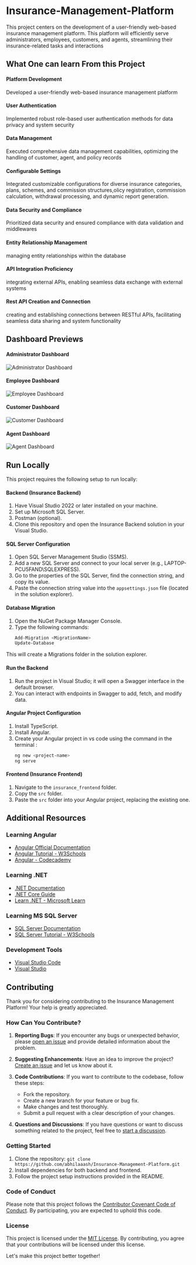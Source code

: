 # Insurance-Management-Platform
This  project centers on the development of a user-friendly web-based insurance management platform. This platform will efficiently serve administrators, employees, customers, and agents, streamlining their insurance-related tasks and interactions


## What One can learn From this Project

#### Platform Development



Developed a user-friendly web-based insurance management platform 

#### User Authentication



Implemented robust role-based user authentication methods for data privacy and system security 

#### Data Management



Executed comprehensive data management capabilities, optimizing the handling of customer, agent, and policy records 

#### Configurable Settings



Integrated customizable configurations for diverse insurance categories, plans, schemes, and commission structures,olicy registration, commission calculation, withdrawal processing, and dynamic report generation. 

#### Data Security and Compliance



Prioritized data security and ensured compliance with data validation and middlewares

#### Entity Relationship Management



 managing entity relationships within the database

#### API Integration Proficiency



integrating external APIs, enabling seamless data exchange with external systems



#### Rest API Creation and Connection



creating and establishing connections between RESTful APIs, facilitating seamless data sharing and system functionality 

## Dashboard Previews

#### Administrator Dashboard

![Administrator Dashboard](Gifs/Admin-ezgif.com-video-to-gif-converter.gif)

#### Employee Dashboard

![Employee Dashboard](Gifs/Employee-ezgif.com-video-to-gif-converter.gif)

#### Customer Dashboard

![Customer Dashboard](Gifs/Customer-ezgif.com-video-to-gif-converter.gif)

#### Agent Dashboard

![Agent Dashboard](Gifs/Agent-ezgif.com-video-to-gif-converter.gif)

## Run Locally

This project requires the following setup to run locally:

#### Backend (Insurance Backend)

1. Have Visual Studio 2022 or later installed on your machine.
2. Set up Microsoft SQL Server.
3. Postman (optional).
4. Clone this repository and open the Insurance Backend solution in your Visual Studio.

#### SQL Server Configuration

1. Open SQL Server Management Studio (SSMS).
2. Add a new SQL Server and connect to your local server (e.g., LAPTOP-PCU5FAND\SQLEXPRESS).
3. Go to the properties of the SQL Server, find the connection string, and copy its value.
4. Paste the connection string value into the `appsettings.json` file (located in the solution explorer).

#### Database Migration

1. Open the NuGet Package Manager Console.
2. Type the following commands:
   ```powershell
   Add-Migration <MigrationName>
   Update-Database
This will create a Migrations folder in the solution explorer.

#### Run the Backend

1. Run the project in Visual Studio; it will open a Swagger interface in the default browser.
2. You can interact with endpoints in Swagger to add, fetch, and modify data.



#### Angular Project Configuration

1. Install TypeScript.
2. Install Angular.
3. Create your Angular project in vs code using the command in the terminal :
   ```bash
   ng new <project-name>
   ng serve
#### Frontend (Insurance Frontend)

1. Navigate to the `insurance_frontend` folder.
2. Copy the `src` folder.
3. Paste the `src` folder into your Angular project, replacing the existing one.
## Additional Resources

### Learning Angular

- [Angular Official Documentation](https://angular.io/docs)
- [Angular Tutorial - W3Schools](https://www.w3schools.com/angular/)
- [Angular - Codecademy](https://www.codecademy.com/learn/learn-angularjs)

### Learning .NET

- [.NET Documentation](https://docs.microsoft.com/en-us/dotnet/)
- [.NET Core Guide](https://docs.microsoft.com/en-us/dotnet/core/)
- [Learn .NET - Microsoft Learn](https://learn.microsoft.com/en-us/dotnet/)

### Learning MS SQL Server

- [SQL Server Documentation](https://docs.microsoft.com/en-us/sql/)
- [SQL Server Tutorial - W3Schools](https://www.w3schools.com/sql/)


### Development Tools

- [Visual Studio Code](https://code.visualstudio.com/)
- [Visual Studio](https://visualstudio.microsoft.com/)

## Contributing

Thank you for considering contributing to the Insurance Management Platform! Your help is greatly appreciated.

### How Can You Contribute?

1. **Reporting Bugs**: If you encounter any bugs or unexpected behavior, please [open an issue](https://github.com/abhilaaash/Insurance-Management-Platform/issues) and provide detailed information about the problem.

2. **Suggesting Enhancements**: Have an idea to improve the project? [Create an issue](https://github.com/abhilaaash/Insurance-Management-Platform/issues) and let us know about it.

3. **Code Contributions**: If you want to contribute to the codebase, follow these steps:
   - Fork the repository.
   - Create a new branch for your feature or bug fix.
   - Make changes and test thoroughly.
   - Submit a pull request with a clear description of your changes.

4. **Questions and Discussions**: If you have questions or want to discuss something related to the project, feel free to [start a discussion](https://github.com/abhilaaash/Insurance-Management-Platform/discussions).

### Getting Started

1. Clone the repository: `git clone https://github.com/abhilaaash/Insurance-Management-Platform.git`
2. Install dependencies for both backend and frontend.
3. Follow the project setup instructions provided in the README.

### Code of Conduct

Please note that this project follows the [Contributor Covenant Code of Conduct](CODE_OF_CONDUCT.md). By participating, you are expected to uphold this code.

### License

This project is licensed under the [MIT License](LICENSE). By contributing, you agree that your contributions will be licensed under this license.

Let's make this project better together!

